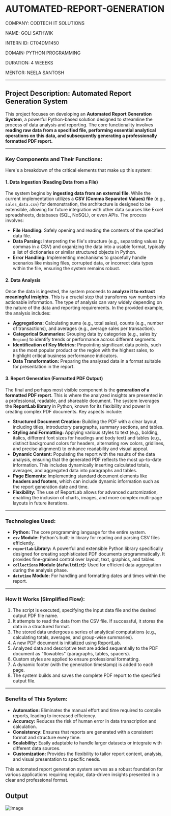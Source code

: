 # AUTOMATED-REPORT-GENERATION

COMPANY: CODTECH IT SOLUTIONS

NAME: GOLI SATHWIK

INTERN ID: CT04DM1450

DOMAIN: PYTHON PROGRAMMING

DURATION: 4 WEEEKS

MENTOR: NEELA SANTOSH

---

## Project Description: Automated Report Generation System

This project focuses on developing an **Automated Report Generation System**, a powerful Python-based solution designed to streamline the process of data analysis and reporting. The core functionality involves **reading raw data from a specified file, performing essential analytical operations on this data, and subsequently generating a professionally formatted PDF report.**

---

### Key Components and Their Functions:

Here's a breakdown of the critical elements that make up this system:

#### 1. Data Ingestion (Reading Data from a File)
The system begins by **ingesting data from an external file**. While the current implementation utilizes a **CSV (Comma Separated Values) file** (e.g., `sales_data.csv`) for demonstration, the architecture is designed to be extensible, allowing for future integration with other data sources like Excel spreadsheets, databases (SQL, NoSQL), or even APIs. The process involves:
* **File Handling:** Safely opening and reading the contents of the specified data file.
* **Data Parsing:** Interpreting the file's structure (e.g., separating values by commas in a CSV) and organizing the data into a usable format, typically a list of dictionaries or similar structured objects in Python.
* **Error Handling:** Implementing mechanisms to gracefully handle scenarios like missing files, corrupted data, or incorrect data types within the file, ensuring the system remains robust.

#### 2. Data Analysis
Once the data is ingested, the system proceeds to **analyze it to extract meaningful insights**. This is a crucial step that transforms raw numbers into actionable information. The type of analysis can vary widely depending on the nature of the data and reporting requirements. In the provided example, the analysis includes:
* **Aggregations:** Calculating sums (e.g., total sales), counts (e.g., number of transactions), and averages (e.g., average sales per transaction).
* **Categorical Summaries:** Grouping data by categories (e.g., sales by `Region`) to identify trends or performance across different segments.
* **Identification of Key Metrics:** Pinpointing significant data points, such as the most popular product or the region with the highest sales, to highlight critical business performance indicators.
* **Data Transformation:** Preparing the analyzed data in a format suitable for presentation in the report.

#### 3. Report Generation (Formatted PDF Output)
The final and perhaps most visible component is the **generation of a formatted PDF report**. This is where the analyzed insights are presented in a professional, readable, and shareable document. The system leverages the **ReportLab library** in Python, known for its flexibility and power in creating complex PDF documents. Key aspects include:
* **Structured Document Creation:** Building the PDF with a clear layout, including titles, introductory paragraphs, summary sections, and tables.
* **Styling and Formatting:** Applying various styles to text (e.g., bolding, italics, different font sizes for headings and body text) and tables (e.g., distinct background colors for headers, alternating row colors, gridlines, and precise alignment) to enhance readability and visual appeal.
* **Dynamic Content:** Populating the report with the results of the data analysis, ensuring that the generated PDF reflects the most up-to-date information. This includes dynamically inserting calculated totals, averages, and aggregated data into paragraphs and tables.
* **Page Elements:** Implementing standard document elements like **headers and footers**, which can include dynamic information such as the report generation date and time.
* **Flexibility:** The use of ReportLab allows for advanced customization, enabling the inclusion of charts, images, and more complex multi-page layouts in future iterations.

---

### Technologies Used:

* **Python:** The core programming language for the entire system.
* **`csv` Module:** Python's built-in library for reading and parsing CSV files efficiently.
* **`reportlab` Library:** A powerful and extensible Python library specifically designed for creating sophisticated PDF documents programmatically. It provides fine-grained control over layout, text, graphics, and tables.
* **`collections` Module (`defaultdict`):** Used for efficient data aggregation during the analysis phase.
* **`datetime` Module:** For handling and formatting dates and times within the report.

---

### How It Works (Simplified Flow):

1.  The script is executed, specifying the input data file and the desired output PDF file name.
2.  It attempts to read the data from the CSV file. If successful, it stores the data in a structured format.
3.  The stored data undergoes a series of analytical computations (e.g., calculating totals, averages, and group-wise summaries).
4.  A new PDF document is initialized using ReportLab.
5.  Analyzed data and descriptive text are added sequentially to the PDF document as "flowables" (paragraphs, tables, spacers).
6.  Custom styles are applied to ensure professional formatting.
7.  A dynamic footer (with the generation timestamp) is added to each page.
8.  The system builds and saves the complete PDF report to the specified output file.

---

### Benefits of This System:

* **Automation:** Eliminates the manual effort and time required to compile reports, leading to increased efficiency.
* **Accuracy:** Reduces the risk of human error in data transcription and calculation.
* **Consistency:** Ensures that reports are generated with a consistent format and structure every time.
* **Scalability:** Easily adaptable to handle larger datasets or integrate with different data sources.
* **Customization:** Provides the flexibility to tailor report content, analysis, and visual presentation to specific needs.

This automated report generation system serves as a robust foundation for various applications requiring regular, data-driven insights presented in a clear and professional format.

## Output

![Image](https://github.com/user-attachments/assets/79b6a78d-2ce3-467f-8533-b00dddde513c)

